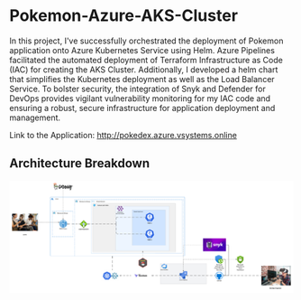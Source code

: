 # Pokemon-Azure-AKS-Cluster

In this project, I've successfully orchestrated the deployment of Pokemon application onto Azure Kubernetes Service using Helm. Azure Pipelines facilitated the automated deployment of Terraform Infrastructure as Code (IAC) for creating the AKS Cluster. Additionally, I developed a helm chart that simplifies the Kubernetes deployment as well as the Load Balancer Service. To bolster security, the integration of Snyk and Defender for DevOps provides vigilant vulnerability monitoring for my IAC code and ensuring a robust, secure infrastructure for application deployment and management.

Link to the Application: http://pokedex.azure.vsystems.online

## Architecture Breakdown

![app](https://github.com/rjones18/Images/blob/main/Azure%20Kuberenetes%20Pipeline%20(1).png)


